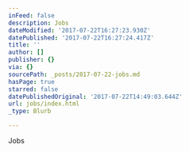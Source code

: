 ```yaml
---
inFeed: false
description: Jobs
dateModified: '2017-07-22T16:27:23.930Z'
datePublished: '2017-07-22T16:27:24.417Z'
title: ''
author: []
publisher: {}
via: {}
sourcePath: _posts/2017-07-22-jobs.md
hasPage: true
starred: false
datePublishedOriginal: '2017-07-22T14:49:03.644Z'
url: jobs/index.html
_type: Blurb

---
```

Jobs